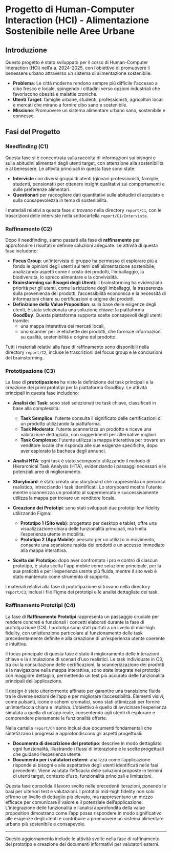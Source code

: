 # Progetto di Human-Computer Interaction (HCI) - Alimentazione Sostenibile nelle Aree Urbane

## Introduzione
Questo progetto è stato sviluppato per il corso di Human-Computer Interaction (HCI) nell’a.a. 2024-2025, con l’obiettivo di promuovere il benessere urbano attraverso un sistema di alimentazione sostenibile.

- **Problema**: Le città moderne rendono sempre più difficile l'accesso a cibo fresco e locale, spingendo i cittadini verso opzioni industriali che favoriscono obesità e malattie croniche.
- **Utenti Target**: famiglie urbane, studenti, professionisti, agricoltori locali e mercati che mirano a fornire cibo sano e sostenibile.
- **Missione**: Promuovere un sistema alimentare urbano sano, sostenibile e connesso.

## Fasi del Progetto

### Needfinding (C1)
Questa fase si è concentrata sulla raccolta di informazioni sui bisogni e sulle abitudini alimentari degli utenti target, con attenzione alla sostenibilità e al benessere. Le attività principali in questa fase sono state:
- **Interviste** con diversi gruppi di utenti (giovani professionisti, famiglie, studenti, pensionati) per ottenere insight qualitativi sui comportamenti e sulle preferenze alimentari.
- **Questionari** per raccogliere dati quantitativi sulle abitudini di acquisto e sulla consapevolezza in tema di sostenibilità.

I materiali relativi a questa fase si trovano nella directory `report/C1`, con le trascrizioni delle interviste nella sottocartella `report/C1/Interviste`.

### Raffinamento (C2)
Dopo il needfinding, siamo passati alla fase di **raffinamento** per approfondire i risultati e definire soluzioni adeguate. Le attività di questa fase includono:

- **Focus Group**: un'intervista di gruppo ha permesso di esplorare più a fondo le opinioni degli utenti sui temi dell'alimentazione sostenibile, analizzando aspetti come il costo dei prodotti, l’imballaggio, la biodiversità, lo spreco alimentare e la convivialità.
- **Brainstorming sui Bisogni degli Utenti**: il brainstorming ha evidenziato priorità per gli utenti, come la riduzione degli imballaggi, la trasparenza sulla provenienza dei prodotti, l’accessibilità economica e la necessità di informazioni chiare su certificazioni e origine dei prodotti.
- **Definizione della Value Proposition**: sulla base delle esigenze degli utenti, è stata selezionata una soluzione chiave: la piattaforma **GoodBuy**. Questa piattaforma supporta scelte consapevoli degli utenti tramite:
  - una mappa interattiva dei mercati locali,
  - uno scanner per le etichette dei prodotti, che fornisce informazioni su qualità, sostenibilità e origine del prodotto.

Tutti i materiali relativi alla fase di raffinamento sono disponibili nella directory `report/C2`, incluse le trascrizioni del focus group e le conclusioni del brainstorming.

### Prototipazione (C3)
La fase di **prototipazione** ha visto la definizione dei task principali e la creazione dei primi prototipi per la piattaforma GoodBuy. Le attività principali in questa fase includono:

- **Analisi dei Task**: sono stati selezionati tre task chiave, classificati in base alla complessità:
  - **Task Semplice**: l'utente consulta il significato delle certificazioni di un prodotto utilizzando la piattaforma.
  - **Task Moderato**: l'utente scannerizza un prodotto e riceve una valutazione dettagliata, con suggerimenti per alternative migliori.
  - **Task Complesso**: l'utente utilizza la mappa interattiva per trovare un venditore locale che risponda alle sue esigenze specifiche, dopo aver esplorato la bacheca degli annunci.

- **Analisi HTA**: ogni task è stato scomposto utilizzando il metodo di Hierarchical Task Analysis (HTA), evidenziando i passaggi necessari e le potenziali aree di miglioramento.

- **Storyboard**: è stato creato uno storyboard che rappresenta un percorso realistico, intrecciando i task identificati. Lo storyboard mostra l'utente mentre scannerizza un prodotto al supermercato e successivamente utilizza la mappa per trovare un venditore locale.

- **Creazione dei Prototipi**: sono stati sviluppati due prototipi low fidelity utilizzando Figma:
  - **Prototipo 1 (Sito web)**: progettato per desktop e tablet, offre una visualizzazione chiara delle funzionalità principali, ma limita l’esperienza utente in mobilità.
  - **Prototipo 2 (App Mobile)**: pensato per un utilizzo in movimento, consente una scansione rapida dei prodotti e un accesso immediato alla mappa interattiva.

- **Scelta del Prototipo**: dopo aver confrontato i pro e contro di ciascun prototipo, è stata scelta l'app mobile come soluzione principale, per la sua praticità e per l’esperienza utente più fluida, mentre il sito web è stato mantenuto come strumento di supporto.

I materiali relativi alla fase di prototipazione si trovano nella directory `report/C3`, inclusi i file Figma dei prototipi e le analisi dettagliate dei task.

### Raffinamento Prototipi (C4)

La fase di **Raffinamento Prototipi** rappresenta un passaggio cruciale per rendere concreti e funzionali i concetti elaborati durante la fase di prototipazione (C3). I prototipi sono stati portati a un livello di mid-high fidelity, con un’attenzione particolare al funzionamento delle task precedentemente definite e alla creazione di un’esperienza utente coerente e intuitiva.

Il focus principale di questa fase è stato il miglioramento delle interazioni chiave e la simulazione di scenari d’uso realistici. Le task individuate in C3, tra cui la consultazione delle certificazioni, la scannerizzazione dei prodotti e la navigazione nella mappa interattiva, sono state integrate nei prototipi con maggiore dettaglio, permettendo un test più accurato delle funzionalità principali dell’applicazione.

Il design è stato ulteriormente affinato per garantire una transizione fluida tra le diverse sezioni dell’app e per migliorare l’accessibilità. Elementi visivi, come pulsanti, icone e schemi cromatici, sono stati ottimizzati per fornire un’interfaccia chiara e intuitiva. L’obiettivo è quello di avvicinare l’esperienza simulata a quella di un’app reale, consentendo agli utenti di esplorare e comprendere pienamente le funzionalità offerte.

Nella cartella `report/C4` sono inclusi due documenti fondamentali che sintetizzano i progressi e approfondiscono gli aspetti progettuali:
 - **Documento di descrizione del prototipo**: descrive in modo dettagliato ogni funzionalità, illustrando i flussi di interazione e le scelte progettuali che guidano l’esperienza utente.
 - **Documento per i valutatori esterni**: analizza come l’applicazione risponde ai bisogni e alle aspettative degli utenti identificati nelle fasi precedenti. Viene valutata l’efficacia delle soluzioni proposte in termini di utenti target, contesto d’uso, funzionalità principali e limitazioni.

Questa fase consolida il lavoro svolto nelle precedenti iterazioni, ponendo le basi per ulteriori test e valutazioni. I prototipi mid-high fidelity non solo offrono un livello di dettaglio più elevato, ma rappresentano un mezzo efficace per comunicare il valore e il potenziale dell’applicazione. L’integrazione delle funzionalità e l’analisi approfondita della value proposition dimostrano come l’app possa rispondere in modo significativo alle esigenze degli utenti e contribuire a promuovere un sistema alimentare urbano più sostenibile e consapevole.

---

Questo aggiornamento include le attività svolte nella fase di raffinamento del prototipo e creazione dei documenti informativi per valutatori esterni.